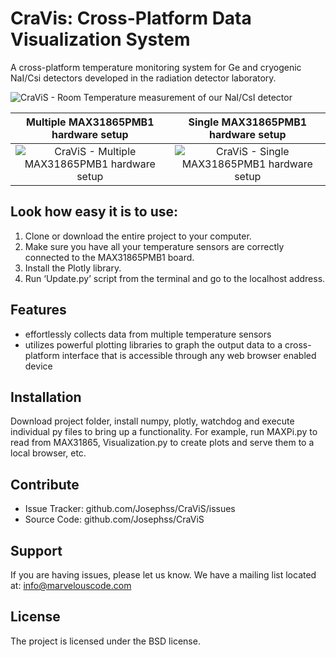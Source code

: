 CraVis: Cross-Platform Data Visualization System
========
A cross-platform temperature monitoring system for Ge and cryogenic NaI/Csi detectors developed in the radiation detector laboratory.

![CraViS - Room Temperature measurement of our NaI/CsI detector](https://docs.google.com/uc?id=0B9oYjuQx82I8NU5raFp2RVJlRVk "CraViS - Room Temperature measurement of our NaI/CsI detector")

Multiple MAX31865PMB1 hardware setup                |  Single MAX31865PMB1 hardware setup
:-------------------------:|:-------------------------:
![CraViS - Multiple MAX31865PMB1 hardware setup](https://docs.google.com/uc?id=0B9oYjuQx82I8TENiSXdrMFdMU1k "CraViS - Multiple MAX31865PMB1 hardware setup")  | ![CraViS - Single MAX31865PMB1 hardware setup](https://docs.google.com/uc?id=0B9oYjuQx82I8SF9yaTlBOVgyUGs "CraViS - Single MAX31865PMB1 hardware setup")




Look how easy it is to use:
---------------------

1)	Clone or download the entire project to your computer. 
2)	Make sure you have all your temperature sensors are correctly connected to the MAX31865PMB1 board.
3)	Install the Plotly library. 
4)	Run ‘Update.py’ script from the terminal and go to the localhost address.
    

Features
--------
* effortlessly collects data from multiple temperature sensors
* utilizes powerful plotting libraries to graph the output data to a cross-platform interface that is accessible through any web browser enabled device


Installation
------------
Download project folder, install numpy, plotly, watchdog and execute individual py files to bring up a functionality. For example, run MAXPi.py to read from MAX31865, Visualization.py to create plots and serve them to a local browser, etc.

Contribute
----------

- Issue Tracker: github.com/Josephss/CraViS/issues
- Source Code: github.com/Josephss/CraViS

Support
-------

If you are having issues, please let us know.
We have a mailing list located at: info@marvelouscode.com

License
-------

The project is licensed under the BSD license.
